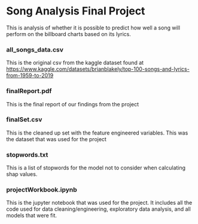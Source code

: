 # Song Analysis Final Project
This is analysis of whether it is possible to predict how well a song will perform on the billboard charts based on its lyrics.

### all_songs_data.csv
This is the original csv from the kaggle dataset found at https://www.kaggle.com/datasets/brianblakely/top-100-songs-and-lyrics-from-1959-to-2019

### finalReport.pdf
This is the final report of our findings from the project

### finalSet.csv
This is the cleaned up set with the feature engineered variables. This was the dataset that was used for the project

### stopwords.txt
This is a list of stopwords for the model not to consider when calculating shap values.

### projectWorkbook.ipynb
This is the jupyter notebook that was used for the project. It includes all the code used for data cleaning/engineering, exploratory data analysis, and all models that were fit.